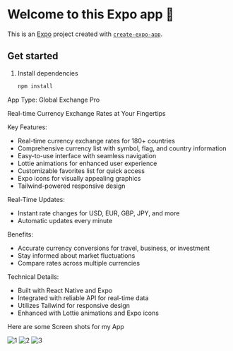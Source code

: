 # Welcome to this Expo app 👋

This is an [Expo](https://expo.dev) project created with [`create-expo-app`](https://www.npmjs.com/package/create-expo-app).

## Get started

1. Install dependencies

   ```bash
   npm install
   ```

App Type: Global Exchange Pro

 Real-time Currency Exchange Rates at Your Fingertips

Key Features:

- Real-time currency exchange rates for 180+ countries
- Comprehensive currency list with symbol, flag, and country information
- Easy-to-use interface with seamless navigation
- Lottie animations for enhanced user experience
- Customizable favorites list for quick access
- Expo icons for visually appealing graphics
- Tailwind-powered responsive design

Real-Time Updates:

- Instant rate changes for USD, EUR, GBP, JPY, and more
- Automatic updates every minute

Benefits:

- Accurate currency conversions for travel, business, or investment
- Stay informed about market fluctuations
- Compare rates across multiple currencies

Technical Details:

- Built with React Native and Expo
- Integrated with reliable API for real-time data
- Utilizes Tailwind for responsive design
- Enhanced with Lottie animations and Expo icons

Here are some Screen shots for my App

![1](https://github.com/user-attachments/assets/322af2fc-1072-4cee-8424-9677b8fd3260)  ![2](https://github.com/user-attachments/assets/88f7ac1e-0f4c-4cc9-8bb7-8994d16c8ece)
![3](https://github.com/user-attachments/assets/bf89fd9c-32db-4793-94a4-11ab19fce2bf)

